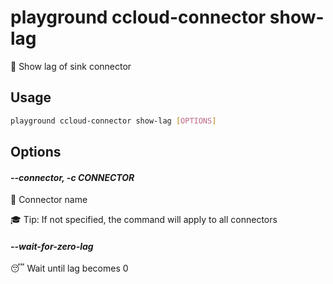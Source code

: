 # playground ccloud-connector show-lag

🐢 Show lag of sink connector

## Usage

```bash
playground ccloud-connector show-lag [OPTIONS]
```

## Options

#### *--connector, -c CONNECTOR*

🔗 Connector name  
  
🎓 Tip: If not specified, the command will apply to all connectors

#### *--wait-for-zero-lag*

😴 Wait until lag becomes 0


